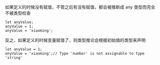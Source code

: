 如果定义的时候没有赋值，不管之后有没有赋值，都会被推断成 any 类型而完全不被类型检查
```
let anyValue;
anyValue = 1;
anyValue = 'xiaoming';
```

反之，如果定义的时候变量赋值了，则类型推论会根据初始值的类型来声明

```
let anyValue = 1;
anyValue = 'xiaoming';// Type 'number' is not assignable to type 'string'
```
